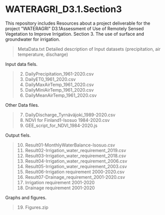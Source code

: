 # WATERAGRI_D3.1.Section3
This repository includes Resources about a project deliverable for the project "WATERAGRI" D3.1Assessment of Use of Remotely Sensed Vegetation to Improve Irrigation. Section 3. The use of surface and groundwater for irrigation.

> MetaData.txt
Detailed description of Input datasets (precipitation, air temperature, discharge)

Input data fiels.
> 2) DailyPrecipitation_1961-2020.csv
> 3) DailyET0_1961_2020.csv
> 4) DailyMaxAirTemp_1961_2020.csv
> 5) DailyMiniAirTemp_1961_2020.csv
> 6) DailyMeanAirTemp_1961_2020.csv

Other Data files.
> 7) DailyDischarge_Tyrnäväjoki_1989-2020.csv
> 8) NDVI for Finland1-Isosuo 1984-2020.csv
> 9) GEE_script_for_NDVI_1984-2020.js

Output fiels.
> 10) Result01-MonthlyWaterBalance-Isosuo.csv
> 11) Result02-Irrigation_water_requirement_2019.csv
> 12) Result03-Irrigation_water_requirement_2018.csv
> 13) Result04-Irrigation_water_requirement_2006.csv
> 14) Result05-Irrigation_water_requirement_2003.csv
> 15) Result06-Irrigation requirement 2000-2020.csv
> 16) Result07-Drainage_requirement_2001-2020.csv
> 17) Irrigation requirement 2001-2020
> 18) Drainage requirement 2001-2020

Graphs and figures.
> 19) Figures.zip
